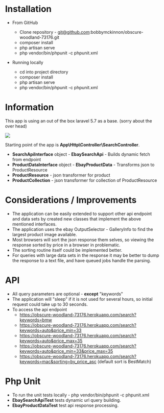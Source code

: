 Installation
========================
* From GitHub
    * Clone repository - git@github.com:bobbymckinnon/obscure-woodland-73176.git
    * composer install
    * php artisan serve
    * php vendor/bin/phpunit -c phpunit.xml
    
* Running locally
    * cd into project directory
    * composer install
    * php artisan serve
    * php vendor/bin/phpunit -c phpunit.xml
    
Information
=======================  
This app is using an out of the box laravel 5.7 as a base. (sorry about the over head)
<p align="left"><img src="https://laravel.com/assets/img/components/logo-laravel.svg"></p>

Starting point of the app is  <b>App\Http\Controller\SearchController</b>.

* <b>SearchApiInterface</b> object - <b>EbaySearchApi</b> - Builds dynamic fetch from endpoint
* <b>ProductDataInterface</b> object - <b>EbayProductData</b> - Transforms json to ProductResource
* <b>ProductResource</b> - json transformer for product
* <b>ProductCollection</b> - json transformer for collection of ProductResource

Considerations / Improvements
=======================
* The application can be easily extended to support other api endpoint and data sets by created new classes that implement the above mentioned interfaces.
* The application uses the ebay OutputSelector - GalleryInfo to find the largest product image available.
* Most browsers will sort the json response them selves, so viewing the response sorted by price in a browser in problematic.
* The sorting routine itself could be implemented better.
* For queries with large data sets in the response it may be better to dump the response to a text file, and have queued jobs handle the parsing.
 
API
=======================
* All query parameters are optional - <b>except</b> "keywords"
* The application will "sleep" if it is not used for several hours, so initial request could take up to 30 seconds.
* To access the api endpoint
    * https://obscure-woodland-73176.herokuapp.com/search?keywords=bmw
    * https://obscure-woodland-73176.herokuapp.com/search?keywords=auto&price_min=33
    * https://obscure-woodland-73176.herokuapp.com/search?keywords=auto&price_max=35
    * https://obscure-woodland-73176.herokuapp.com/search?keywords=auto&price_min=33&price_max=35
    * https://obscure-woodland-73176.herokuapp.com/search?keywords=mac&sorting=by_price_asc (default sort is BestMatch)    

Php Unit
=======================
* To run the unit tests locally - php vendor/bin/phpunit -c phpunit.xml
* <b>EbaySearchApiTest</b> tests dynamic url query building.
* <b>EbayProductDataTest</b> test api response processing.
   
